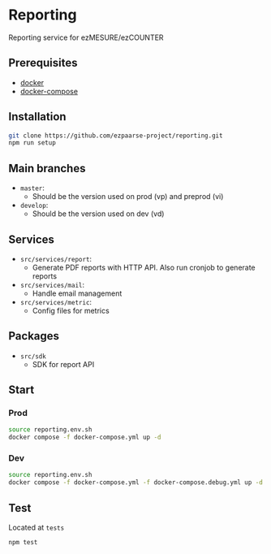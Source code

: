 # Reporting

Reporting service for ezMESURE/ezCOUNTER

## Prerequisites
* [docker](https://www.docker.com/)
* [docker-compose](https://docs.docker.com/compose/)

## Installation

```bash
git clone https://github.com/ezpaarse-project/reporting.git
npm run setup
```

## Main branches

- `master`:
  - Should be the version used on prod (vp) and preprod (vi)
- `develop`:
  - Should be the version used on dev (vd)

## Services

- `src/services/report`:
  - Generate PDF reports with HTTP API. Also run cronjob to generate reports
- `src/services/mail`:
  - Handle email management
- `src/services/metric`:
  - Config files for metrics


## Packages

- `src/sdk`
  - SDK for report API

## Start

### Prod

```bash
source reporting.env.sh
docker compose -f docker-compose.yml up -d
```

### Dev

```bash
source reporting.env.sh
docker compose -f docker-compose.yml -f docker-compose.debug.yml up -d
```

## Test

Located at `tests`

```bash
npm test
```